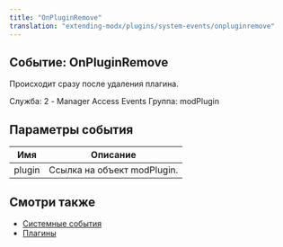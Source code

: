 ```yaml
---
title: "OnPluginRemove"
translation: "extending-modx/plugins/system-events/onpluginremove"
---
```


## Событие: OnPluginRemove

Происходит сразу после удаления плагина.

Служба: 2 - Manager Access Events
Группа: modPlugin

## Параметры события

| Имя    | Описание                    |
| ------ | --------------------------- |
| plugin | Ссылка на объект modPlugin. |

## Смотри также

- [Системные события](extending-modx/plugins/system-events "Системные события")
- [Плагины](extending-modx/plugins "Плагины")
